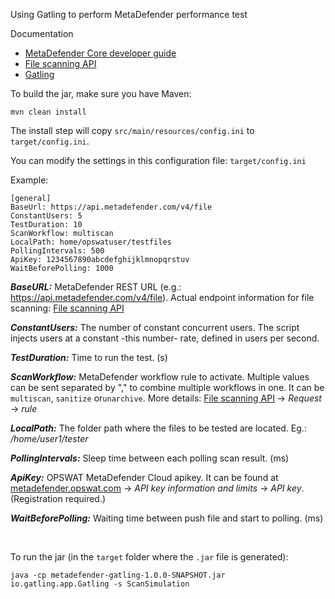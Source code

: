Using Gatling to perform MetaDefender performance test

Documentation

* [MetaDefender Core developer guide](https://onlinehelp.opswat.com/corev4/9._%28NEW%29_MetaDefender_Core_Developer_Guide.html)
* [File scanning API](https://onlinehelp.opswat.com/mdcloud/2.1_Scanning_a_file_by_file_upload.html)
* [Gatling](https://gatling.io/)

To build the jar, make sure you have Maven:

	mvn clean install

The install step will copy `src/main/resources/config.ini` to `target/config.ini`.

You can modify the settings in this configuration file: `target/config.ini`

Example:
```
[general]
BaseUrl: https://api.metadefender.com/v4/file
ConstantUsers: 5
TestDuration: 10
ScanWorkflow: multiscan
LocalPath: home/opswatuser/testfiles
PollingIntervals: 500
ApiKey: 1234567890abcdefghijklmnopqrstuv
WaitBeforePolling: 1000
```


***BaseURL:***
MetaDefender REST URL (e.g.: https://api.metadefender.com/v4/file). Actual endpoint information for file scanning: [File scanning API](https://onlinehelp.opswat.com/mdcloud/2.1_Scanning_a_file_by_file_upload.html)

***ConstantUsers:***
The number of constant concurrent users. The script injects users at a constant -this number- rate, defined in users per second.

***TestDuration:***
Time to run the test. (s)

***ScanWorkflow:***
MetaDefender workflow rule to activate. Multiple values can be sent separated by "," to combine multiple workflows in one. It can be ```multiscan```, ```sanitize``` or```unarchive```. More details: [File scanning API](https://onlinehelp.opswat.com/mdcloud/2.1_Scanning_a_file_by_file_upload.html) -> *Request* -> *rule*

***LocalPath:***
The folder path where the files to be tested are located. Eg.: */home/user1/tester*

***PollingIntervals:***
Sleep time between each polling scan result. (ms)

***ApiKey:***
OPSWAT MetaDefender Cloud apikey. It can be found at [metadefender.opswat.com](https://metadefender.opswat.com/account) -> *API key information and limits* -> *API key*. (Registration required.)


***WaitBeforePolling:***
Waiting time between push file and start to polling. (ms)

<br>

To run the jar (in the `target` folder where the `.jar` file is generated):

	java -cp metadefender-gatling-1.0.0-SNAPSHOT.jar io.gatling.app.Gatling -s ScanSimulation
